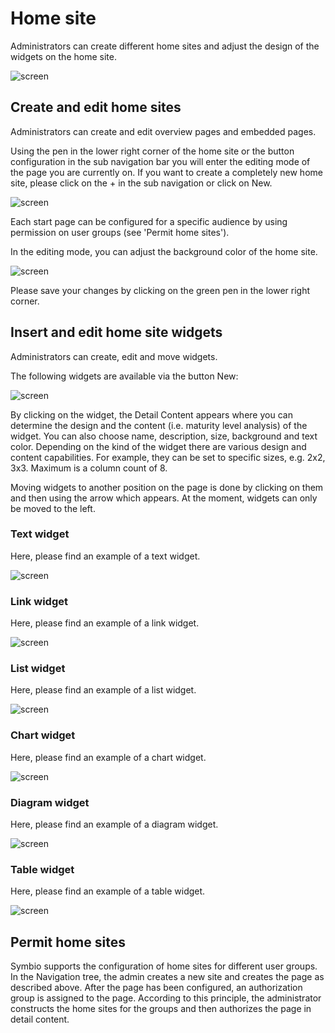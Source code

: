 # Home site

Administrators can create different home sites and adjust the design of the widgets on the home site. 

![screen](./media/4.0.png)

## Create and edit home sites

Administrators can create and edit overview pages and embedded pages.

Using the pen in the lower right corner of the home site or the button configuration in the sub navigation bar you will enter the editing mode of the page you are currently on. 
If you want to create a completely new home site, please click on the + in the sub navigation or click on New.

![screen](./media/4.1.png)

Each start page can be configured for a specific audience by using permission on user groups (see 'Permit home sites'). 

In the editing mode, you can adjust the background color of the home site.

![screen](./media/4.2.png)

Please save your changes by clicking on the green pen in the lower right corner.

## Insert and edit home site widgets

Administrators can create, edit and move widgets.

The following widgets are available via the button New:

![screen](./media/4.3.png)

By clicking on the widget, the Detail Content appears where you can determine the design and the content (i.e. maturity level analysis) of the widget. 
You can also choose name, description, size, background and text color. 
Depending on the kind of the widget there are various design and content capabilities. For example, they can be set to specific sizes, e.g. 2x2, 3x3. Maximum is a column count of 8.

Moving widgets to another position on the page is done by clicking on them and then using the arrow which appears. At the moment, widgets can only be moved to the left.

### Text widget

Here, please find an example of a text widget.

![screen](./media/4.4.png)

### Link widget

Here, please find an example of a link widget.

![screen](./media/4.5.png)

### List widget

Here, please find an example of a list widget.

![screen](./media/4.6.png)

### Chart widget

Here, please find an example of a chart widget.

![screen](./media/4.7.png)

### Diagram widget

Here, please find an example of a diagram widget.

![screen](./media/4.8.png)

### Table widget

Here, please find an example of a table widget.

![screen](./media/4.9.png)

## Permit home sites

Symbio supports the configuration of home sites for different user groups. In the Navigation tree, the admin creates a new site and creates the page as described above. After the page has been configured, an authorization group is assigned to the page. According to this principle, the administrator constructs the home sites for the groups and then authorizes the page in detail content.
